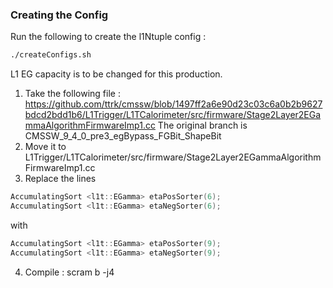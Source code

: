 ### Creating the Config

Run the following to create the l1Ntuple config :

  ```bash
  ./createConfigs.sh
  ```

L1 EG capacity is to be changed for this production. 
1. Take the following file : https://github.com/ttrk/cmssw/blob/1497ff2a6e90d23c03c6a0b2b9627bdcd2bdd1b6/L1Trigger/L1TCalorimeter/src/firmware/Stage2Layer2EGammaAlgorithmFirmwareImp1.cc
     The original branch is CMSSW_9_4_0_pre3_egBypass_FGBit_ShapeBit
2. Move it to L1Trigger/L1TCalorimeter/src/firmware/Stage2Layer2EGammaAlgorithmFirmwareImp1.cc
3. Replace the lines 

  ```cpp
AccumulatingSort <l1t::EGamma> etaPosSorter(6);
AccumulatingSort <l1t::EGamma> etaNegSorter(6);
  ```
  with
  ```cpp
AccumulatingSort <l1t::EGamma> etaPosSorter(9);
AccumulatingSort <l1t::EGamma> etaNegSorter(9);
  ```
4. Compile : scram b -j4
